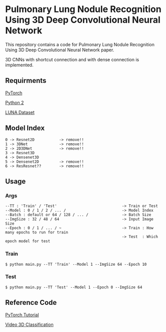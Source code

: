 # Pulmonary Lung Nodule Recognition Using 3D Deep Convolutional Neural Network

This repository contains a code for Pulmonary Lung Nodule Recognition Using 3D Deep Convolutional Neural Network paper.

3D CNNs with shortcut connection and with dense connection is implemented.



## Requirments

[PyTorch](http://pytorch.org/)

[Python 2](https://www.python.org/download/releases/2.7.2/)

[LUNA Dataset](https://luna16.grand-challenge.org/) 


## Model Index

    0 -> Resnet2D           -> remove!!
    1 -> 3DNet              -> remove!!
    2 -> 2D3DNet            -> remove!!
    3 -> Resnet3D
    4 -> Densenet3D
    5 -> Densenet2D         -> remove!!
    6 -> ResResnet??        -> remove!!
    
## Usage
### Args
    --TT : 'Train' / 'Test'                             -> Train or Test
    --Model : 0 / 1 / 2 / ... /                         -> Model Index
    --Batch : default or 64 / 128 / ... /               -> Batch Size
    --ImgSize : 32 / 48 / 64                            -> Input Image Size
    --Epoch : 0 / 1 / ... / ~                           -> Train : How many epochs to run for train 
                                                        -> Test  : Which epoch model for test



### Train

    $ python main.py --TT 'Train' --Model 1 --ImgSize 64 --Epoch 10
    


### Test
    
    $ python main.py --TT 'Test' --Model 1 --Epoch 0 --ImgSize 64


## Reference Code

[PyTorch Tutorial](https://github.com/yunjey/pytorch-tutorial)

[Video 3D Classification](https://github.com/kenshohara/video-classification-3d-cnn-pytorch)


